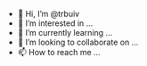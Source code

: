 - 👋 Hi, I’m @trbuiv
- 👀 I’m interested in ...
- 🌱 I’m currently learning ...
- 💞️ I’m looking to collaborate on ...
- 📫 How to reach me ...

<!---
trbuiv/trbuiv is a ✨ special ✨ repository because its `README.md` (this file) appears on your GitHub profile.
You can click the Preview link to take a look at your changes.
--->
